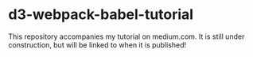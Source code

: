 # d3-webpack-babel-tutorial

This repository accompanies my tutorial on medium.com. It is still under construction, but will be linked to when it is published! 
